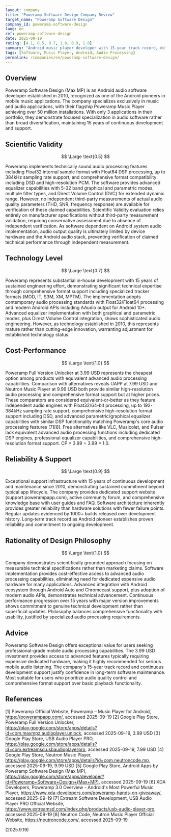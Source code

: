 ```yaml
---
layout: company
title: "Poweramp Software Design Company Review"
target_name: "Poweramp Software Design"
company_id: poweramp-software-design
lang: en
ref: poweramp-software-design
date: 2025-09-19
rating: [4.1, 0.5, 0.7, 1.0, 0.9, 1.0]
summary: "Android music player developer with 15-year track record, delivering advanced audio processing features at competitive pricing"
tags: [Software, Music Player, Android, Audio Processing]
permalink: /companies/en/poweramp-software-design/
---
```


## Overview

Poweramp Software Design (Max MP) is an Android audio software developer established in 2010, recognized as one of the Android pioneers in mobile music applications. The company specializes exclusively in music and audio applications, with their flagship Poweramp Music Player achieving over 50 million installations. With only 3 applications in their portfolio, they demonstrate focused specialization in audio software rather than broad diversification, maintaining 15 years of continuous development and support.

## Scientific Validity

$$ \Large \text{0.5} $$

Poweramp implements technically sound audio processing features including Float32 internal sample format with Float64 DSP processing, up to 384kHz sampling rate support, and comprehensive format compatibility including DSD and high-resolution PCM. The software provides advanced equalizer capabilities with 5-32 band graphical and parametric modes, multiple filter types, and Direct Volume Control (DVC) for extended dynamic range. However, no independent third-party measurements of actual audio quality parameters (THD, SNR, frequency response) are available for verification of these claimed capabilities. Scientific Validity evaluation relies entirely on manufacturer specifications without third-party measurement validation, requiring conservative assessment due to absence of independent verification. As software dependent on Android system audio implementation, audio output quality is ultimately limited by device hardware and the Android audio stack, preventing verification of claimed technical performance through independent measurement.

## Technology Level

$$ \Large \text{0.7} $$

Poweramp represents substantial in-house development with 15 years of sustained engineering effort, demonstrating significant technical expertise through comprehensive format support including specialized tracker formats (MOD, IT, S3M, XM, MPTM). The implementation adopts contemporary audio processing standards with Float32/Float64 processing and modern Android APIs including AAudio output for Android 10+. Advanced equalizer implementation with both graphical and parametric modes, plus Direct Volume Control integration, shows sophisticated audio engineering. However, as technology established in 2010, this represents mature rather than cutting-edge innovation, warranting adjustment for established technology status.

## Cost-Performance

$$ \Large \text{1.0} $$

Poweramp Full Version Unlocker at 3.99 USD represents the cheapest option among products with equivalent advanced audio processing capabilities. Comparison with alternatives reveals UAPP at 7.99 USD and Neutron Music Player at 9.99 USD both provide similar high-resolution audio processing and comprehensive format support but at higher prices. These comparators are considered equivalent-or-better as they feature independent audio engines with Float32/64-bit processing, up to 192-384kHz sampling rate support, comprehensive high-resolution format support including DSD, and advanced parametric/graphical equalizer capabilities with similar DSP functionality matching Poweramp's core audio processing features [7][8]. Free alternatives like VLC, Musicolet, and Pulsar lack equivalent advanced audio processing functions including dedicated DSP engines, professional equalizer capabilities, and comprehensive high-resolution format support. CP = 3.99 ÷ 3.99 = 1.0.

## Reliability & Support

$$ \Large \text{0.9} $$

Exceptional support infrastructure with 15 years of continuous development and maintenance since 2010, demonstrating sustained commitment beyond typical app lifecycle. The company provides dedicated support website (support.powerampapp.com), active community forum, and comprehensive knowledge base with user guides and FAQ. Software architecture inherently provides greater reliability than hardware solutions with fewer failure points. Regular updates evidenced by 1000+ builds released over development history. Long-term track record as Android pioneer establishes proven reliability and commitment to ongoing development.

## Rationality of Design Philosophy

$$ \Large \text{1.0} $$

Company demonstrates scientifically grounded approach focusing on measurable technical specifications rather than marketing claims. Software implementation provides cost-effective access to advanced audio processing capabilities, eliminating need for dedicated expensive audio hardware for many applications. Advanced integration with Android ecosystem through Android Auto and Chromecast support, plus adoption of modern audio APIs, demonstrates technical advancement. Continuous performance progression over 15 years with major version improvements shows commitment to genuine technical development rather than superficial updates. Philosophy balances comprehensive functionality with usability, justified by specialized audio processing requirements.

## Advice

Poweramp Software Design offers exceptional value for users seeking professional-grade mobile audio processing capabilities. The 3.99 USD investment provides access to advanced features typically requiring expensive dedicated hardware, making it highly recommended for serious mobile audio listening. The company's 15-year track record and continuous development support justify confidence in long-term software maintenance. Most suitable for users who prioritize audio quality control and comprehensive format support over basic playback functionality.

## References

[1] Poweramp Official Website, Poweramp – Music Player for Android, https://powerampapp.com/, accessed 2025-09-19
[2] Google Play Store, Poweramp Full Version Unlocker, https://play.google.com/store/apps/details?id=com.maxmpz.audioplayer.unlock, accessed 2025-09-19, 3.99 USD
[3] Google Play Store, USB Audio Player PRO, https://play.google.com/store/apps/details?id=com.extreamsd.usbaudioplayerpro, accessed 2025-09-19, 7.99 USD
[4] Google Play Store, Neutron Music Player, https://play.google.com/store/apps/details?id=com.neutroncode.mp, accessed 2025-09-19, 9.99 USD
[5] Google Play Store, Android Apps by Poweramp Software Design (Max MP), https://play.google.com/store/apps/developer?id=Poweramp+Software+Design+(Max+MP), accessed 2025-09-19
[6] XDA Developers, Poweramp 3.0 Overview - Android's Most Powerful Music Player, https://www.xda-developers.com/poweramp-hands-on-giveaway/, accessed 2025-09-19
[7] Extream Software Development, USB Audio Player PRO Official Website, https://www.extreamsd.com/index.php/products/usb-audio-player-pro, accessed 2025-09-19
[8] Neutron Code, Neutron Music Player Official Website, https://neutroncode.com/, accessed 2025-09-19

(2025.9.19)